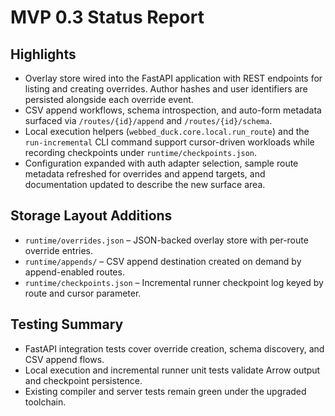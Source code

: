 # MVP 0.3 Status Report

## Highlights

- Overlay store wired into the FastAPI application with REST endpoints for listing and creating overrides. Author hashes and user identifiers are persisted alongside each override event.
- CSV append workflows, schema introspection, and auto-form metadata surfaced via `/routes/{id}/append` and `/routes/{id}/schema`.
- Local execution helpers (`webbed_duck.core.local.run_route`) and the `run-incremental` CLI command support cursor-driven workloads while recording checkpoints under `runtime/checkpoints.json`.
- Configuration expanded with auth adapter selection, sample route metadata refreshed for overrides and append targets, and documentation updated to describe the new surface area.

## Storage Layout Additions

- `runtime/overrides.json` – JSON-backed overlay store with per-route override entries.
- `runtime/appends/` – CSV append destination created on demand by append-enabled routes.
- `runtime/checkpoints.json` – Incremental runner checkpoint log keyed by route and cursor parameter.

## Testing Summary

- FastAPI integration tests cover override creation, schema discovery, and CSV append flows.
- Local execution and incremental runner unit tests validate Arrow output and checkpoint persistence.
- Existing compiler and server tests remain green under the upgraded toolchain.

